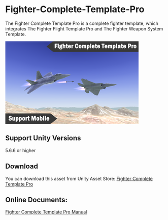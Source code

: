 # Fighter-Complete-Template-Pro

The Fighter Complete Template Pro is a complete fighter template, which integrates The Fighter Flight Template Pro and The Fighter Weapon System Template.

![image](https://github.com/swordmaster003/Fighter-Complete-Template-Pro/blob/master/Screenshots/Cover.png)

## Support Unity Versions

5.6.6 or higher

## Download

You can download this asset from Unity Asset Store:
[Fighter Complete Template Pro](https://assetstore.unity.com/packages/templates/systems/fighter-complete-template-pro-154380)

## Online Documents:

[Fighter Complete Template Pro Manual](https://www.swordmaster.info/documents/unity-assets-documents/fighter-complete-template-manual-2/)
